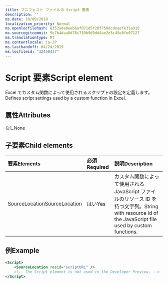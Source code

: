 ```yaml
---
title: マニフェスト ファイルの Script 要素
description: ''
ms.date: 10/09/2018
localization_priority: Normal
ms.openlocfilehash: 8352ada0eeb6af071d5f20f750dcdeaefe31e918
ms.sourcegitcommit: 9e7b4daa8d76c710b9d9dd4ae2e3c45e8fe07127
ms.translationtype: MT
ms.contentlocale: ja-JP
ms.lasthandoff: 04/24/2019
ms.locfileid: "32450437"
---
```

# <a name="script-element"></a><span data-ttu-id="60a74-102">Script 要素</span><span class="sxs-lookup"><span data-stu-id="60a74-102">Script element</span></span>

<span data-ttu-id="60a74-103">Excel でカスタム関数によって使用されるスクリプトの設定を定義します。</span><span class="sxs-lookup"><span data-stu-id="60a74-103">Defines script settings used by a custom function in Excel.</span></span>

## <a name="attributes"></a><span data-ttu-id="60a74-104">属性</span><span class="sxs-lookup"><span data-stu-id="60a74-104">Attributes</span></span>

<span data-ttu-id="60a74-105">なし</span><span class="sxs-lookup"><span data-stu-id="60a74-105">None</span></span>

## <a name="child-elements"></a><span data-ttu-id="60a74-106">子要素</span><span class="sxs-lookup"><span data-stu-id="60a74-106">Child elements</span></span>

|<span data-ttu-id="60a74-107">要素</span><span class="sxs-lookup"><span data-stu-id="60a74-107">Elements</span></span>  |  <span data-ttu-id="60a74-108">必須</span><span class="sxs-lookup"><span data-stu-id="60a74-108">Required</span></span>  |  <span data-ttu-id="60a74-109">説明</span><span class="sxs-lookup"><span data-stu-id="60a74-109">Description</span></span>  |
|:-----|:-----|:-----|
|  [<span data-ttu-id="60a74-110">SourceLocation</span><span class="sxs-lookup"><span data-stu-id="60a74-110">SourceLocation</span></span>](customfunctionssourcelocation.md)  |  <span data-ttu-id="60a74-111">はい</span><span class="sxs-lookup"><span data-stu-id="60a74-111">Yes</span></span>  | <span data-ttu-id="60a74-112">カスタム関数によって使用される JavaScript ファイルのリソース ID を持つ文字列。</span><span class="sxs-lookup"><span data-stu-id="60a74-112">String with resource id of the JavaScript file used by custom functions.</span></span>|

## <a name="example"></a><span data-ttu-id="60a74-113">例</span><span class="sxs-lookup"><span data-stu-id="60a74-113">Example</span></span>

```xml
<Script>
    <SourceLocation resid="scriptURL" />
    <!-- The Script element is not used in the Developer Preview. -->
</Script>
```
